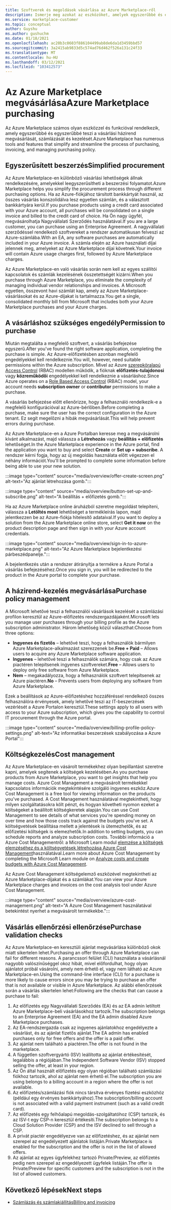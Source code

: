 ```yaml
---
title: Szoftverek és megoldások vásárlása az Azure Marketplace-ről
description: Ismerje meg azokat az eszközöket, amelyek egyszerűbbé és egyszerűbbé teszik a szoftverek vásárlását és felügyeletét az Azure Marketplace-en.
ms.service: marketplace-customer
ms.topic: conceptual
author: Guyshu
ms.author: gushuchm
ms.date: 01/18/2021
ms.openlocfilehash: ac20b3c0603f886104499ab8de6da1d3459bbd57
ms.sourcegitcommit: 3a2415ab9833d5c574ad76d462f526a131c24f33
ms.translationtype: MT
ms.contentlocale: hu-HU
ms.lasthandoff: 03/12/2021
ms.locfileid: "103412573"
---
```

# <a name="azure-marketplace-purchasing"></a><span data-ttu-id="03af0-103">Az Azure Marketplace megvásárlása</span><span class="sxs-lookup"><span data-stu-id="03af0-103">Azure Marketplace purchasing</span></span>

<span data-ttu-id="03af0-104">Az Azure Marketplace számos olyan eszközzel és funkcióval rendelkezik, amely egyszerűbbé és egyszerűbbé teszi a vásárlási házirend megvásárlását, számlázását és kezelését.</span><span class="sxs-lookup"><span data-stu-id="03af0-104">Azure Marketplace has numerous tools and features that simplify and streamline the process of purchasing, invoicing, and managing purchasing policy.</span></span>

## <a name="simplified-procurement"></a><span data-ttu-id="03af0-105">Egyszerűsített beszerzés</span><span class="sxs-lookup"><span data-stu-id="03af0-105">Simplified procurement</span></span>

<span data-ttu-id="03af0-106">Az Azure Marketplace-en különböző vásárlási lehetőségek állnak rendelkezésére, amelyekkel leegyszerűsítheti a beszerzési folyamatot.</span><span class="sxs-lookup"><span data-stu-id="03af0-106">Azure Marketplace helps you simplify the procurement process through different purchasing options.</span></span> <span data-ttu-id="03af0-107">Ha az Azure-fiókjához társított bankkártyát használ, az összes vásárlás konszolidálva lesz egyetlen számlán, és a választott bankkártyára kerül.</span><span class="sxs-lookup"><span data-stu-id="03af0-107">If you purchase products using a credit card associated with your Azure account, all purchases will be consolidated on a single invoice and billed to the credit card of choice.</span></span> <span data-ttu-id="03af0-108">Ha Ön nagy ügyfél, megvásárolhatja Nagyvállalati Szerződés használatával.</span><span class="sxs-lookup"><span data-stu-id="03af0-108">If you are a large customer, you can purchase using an Enterprise Agreement.</span></span> <span data-ttu-id="03af0-109">A nagyvállalati szerződéssel rendelkező szoftvereket a rendszer automatikusan felveszi az Azure-számlába.</span><span class="sxs-lookup"><span data-stu-id="03af0-109">With an EA, any software purchases are automatically included in your Azure invoice.</span></span> <span data-ttu-id="03af0-110">A számla elején az Azure használati díjai jelennek meg, amelyeket az Azure Marketplace díjai követnek.</span><span class="sxs-lookup"><span data-stu-id="03af0-110">Your invoice will contain Azure usage charges first, followed by Azure Marketplace charges.</span></span>

<span data-ttu-id="03af0-111">Az Azure Marketplace-en való vásárlás során nem kell az egyes szállítói kapcsolatok és számlák kezelésének összetettségét kizárni.</span><span class="sxs-lookup"><span data-stu-id="03af0-111">When you purchase through Azure Marketplace, you eliminate the complexity of managing individual vendor relationships and invoices.</span></span> <span data-ttu-id="03af0-112">A Microsoft egyetlen, összevont havi számlát kap, amely az Azure Marketplace-vásárlásokat és az Azure-díjakat is tartalmazza.</span><span class="sxs-lookup"><span data-stu-id="03af0-112">You get a single, consolidated monthly bill from Microsoft that includes both your Azure Marketplace purchases and your Azure charges.</span></span>

## <a name="permission-to-purchase"></a><span data-ttu-id="03af0-113">A vásárláshoz szükséges engedély</span><span class="sxs-lookup"><span data-stu-id="03af0-113">Permission to purchase</span></span>

<span data-ttu-id="03af0-114">Miután megtalálta a megfelelő szoftvert, a vásárlás befejezése egyszerű.</span><span class="sxs-lookup"><span data-stu-id="03af0-114">After you've found the right software application, completing the purchase is simple.</span></span> <span data-ttu-id="03af0-115">Az Azure-előfizetésben azonban megfelelő engedélyekkel kell rendelkeznie.</span><span class="sxs-lookup"><span data-stu-id="03af0-115">You will, however, need suitable permissions within the Azure subscription.</span></span> <span data-ttu-id="03af0-116">Mivel az Azure [szerepköralapú Access Control](/azure/role-based-access-control/overview) (RBAC) modellen működik, a fióknak **előfizetés-tulajdonosi** vagy **közreműködői** engedélyekkel kell rendelkeznie a vásárláshoz.</span><span class="sxs-lookup"><span data-stu-id="03af0-116">Since Azure operates on a [Role Based Access Control](/azure/role-based-access-control/overview) (RBAC) model, your account needs **subscription owner** or **contributor** permissions to make a purchase.</span></span>

<span data-ttu-id="03af0-117">A vásárlás befejezése előtt ellenőrizze, hogy a felhasználó rendelkezik-e a megfelelő konfigurációval az Azure-bérlőben.</span><span class="sxs-lookup"><span data-stu-id="03af0-117">Before completing a purchase, make sure the user has the correct configuration in the Azure tenant.</span></span> <span data-ttu-id="03af0-118">Ez segít megelőzni a hibák megvásárlását.</span><span class="sxs-lookup"><span data-stu-id="03af0-118">This will help prevent errors during purchase.</span></span>

<span data-ttu-id="03af0-119">Az Azure Marketplace-en a Azure Portalban keresse meg a megvásárolni kívánt alkalmazást, majd válassza a **Létrehozás** vagy **beállítás + előfizetés** lehetőséget.</span><span class="sxs-lookup"><span data-stu-id="03af0-119">In the Azure Marketplace experience in the Azure portal, find the application you want to buy and select **Create** or **Set up + subscribe**.</span></span> <span data-ttu-id="03af0-120">A rendszer kérni fogja, hogy az új megoldás használata előtt végezzen el néhány információt.</span><span class="sxs-lookup"><span data-stu-id="03af0-120">You'll be prompted to complete some information before being able to use your new solution.</span></span>

:::image type="content" source="media/overview/offer-create-screen.png" alt-text="Az ajánlat létrehozása gomb.":::

:::image type="content" source="media/overview/button-set-up-and-subscribe.png" alt-text="A beállítás + előfizetés gomb.":::

<span data-ttu-id="03af0-123">Ha az Azure Marketplace online áruházból szeretne megoldást telepíteni, válassza a **Letöltés most** lehetőséget a termékleírás lapon, majd jelentkezzen be az Azure-fiókja hitelesítő adataival.</span><span class="sxs-lookup"><span data-stu-id="03af0-123">If you want to deploy a solution from the Azure Marketplace online store, select **Get it now** on the product description page and then sign in with your Azure account credentials.</span></span>

:::image type="content" source="media/overview/sign-in-to-azure-marketplace.png" alt-text="Az Azure Marketplace bejelentkezési párbeszédpanelje.":::

<span data-ttu-id="03af0-125">A bejelentkezés után a rendszer átirányítja a termékre a Azure Portal a vásárlás befejezéséhez.</span><span class="sxs-lookup"><span data-stu-id="03af0-125">Once you sign in, you will be redirected to the product in the Azure portal to complete your purchase.</span></span>

## <a name="purchase-policy-management"></a><span data-ttu-id="03af0-126">A házirend-kezelés megvásárlása</span><span class="sxs-lookup"><span data-stu-id="03af0-126">Purchase policy management</span></span>

<span data-ttu-id="03af0-127">A Microsoft lehetővé teszi a felhasználói vásárlások kezelését a számlázási profilon keresztül az Azure-előfizetés rendszergazdájaként.</span><span class="sxs-lookup"><span data-stu-id="03af0-127">Microsoft lets you manage user purchases through your billing profile as the Azure subscription administrator.</span></span> <span data-ttu-id="03af0-128">Három lehetőség közül választhat:</span><span class="sxs-lookup"><span data-stu-id="03af0-128">Choose from three options:</span></span>

- <span data-ttu-id="03af0-129">**Ingyenes és fizetős** – lehetővé teszi, hogy a felhasználók bármilyen Azure Marketplace-alkalmazást szerezzenek be.</span><span class="sxs-lookup"><span data-stu-id="03af0-129">**Free + Paid** – Allows users to acquire any Azure Marketplace software application.</span></span>
- <span data-ttu-id="03af0-130">**Ingyenes** – lehetővé teszi a felhasználók számára, hogy csak az Azure piactéren telepítsenek ingyenes szoftvereket.</span><span class="sxs-lookup"><span data-stu-id="03af0-130">**Free** – Allows users to deploy only free software from Azure Marketplace.</span></span>
- <span data-ttu-id="03af0-131">**Nem** – megakadályozza, hogy a felhasználók szoftvert telepítsenek az Azure piactéren.</span><span class="sxs-lookup"><span data-stu-id="03af0-131">**No** – Prevents users from deploying any software from Azure Marketplace.</span></span>

<span data-ttu-id="03af0-132">Ezek a beállítások az Azure-előfizetéshez hozzáféréssel rendelkező összes felhasználóra érvényesek, amely lehetővé teszi az IT-beszerzések vezérlését a Azure Portalon keresztül.</span><span class="sxs-lookup"><span data-stu-id="03af0-132">These settings apply to all users with access to your Azure subscription, which gives you the capability to control IT procurement through the Azure portal.</span></span>

:::image type="content" source="media/overview/billing-profile-policy-settings.png" alt-text="Az informatikai beszerzések szabályozása a Azure Portal":::

## <a name="cost-management"></a><span data-ttu-id="03af0-134">Költségkezelés</span><span class="sxs-lookup"><span data-stu-id="03af0-134">Cost management</span></span>

<span data-ttu-id="03af0-135">Az Azure Marketplace-en vásárolt termékekhez olyan bepillantást szeretne kapni, amelyek segítenek a költségek kezelésében.</span><span class="sxs-lookup"><span data-stu-id="03af0-135">As you purchase products from Azure Marketplace, you want to get insights that help you manage costs.</span></span> <span data-ttu-id="03af0-136">Azure Cost Management a megvásárolt termékekkel kapcsolatos információk megtekintésére szolgáló ingyenes eszköz.</span><span class="sxs-lookup"><span data-stu-id="03af0-136">Azure Cost Management is a free tool for viewing information on the products you've purchased.</span></span> <span data-ttu-id="03af0-137">A Cost Management használatával megtekintheti, hogy milyen szolgáltatásokra költ pénzt, és hogyan követheti nyomon ezeket a költségeket a beállított költségkeretek alapján.</span><span class="sxs-lookup"><span data-stu-id="03af0-137">You can use Cost Management to see details of what services you're spending money on over time and how those costs track against the budgets you've set.</span></span> <span data-ttu-id="03af0-138">A költségvetések beállítása mellett a jelentések is ütemezhetők, és az előfizetési költségek is elemezhetők.</span><span class="sxs-lookup"><span data-stu-id="03af0-138">In addition to setting budgets, you can schedule reports and analyze subscription costs.</span></span> <span data-ttu-id="03af0-139">További információ a Azure Cost Managementről: a Microsoft Learn modul [elemzése a költségek elemzéséhez és a költségvetések létrehozása Azure Cost Management](/learn/modules/analyze-costs-create-budgets-azure-cost-management/)használatával.</span><span class="sxs-lookup"><span data-stu-id="03af0-139">Learn more about Azure Cost Management by completing the Microsoft Learn module on [Analyze costs and create budgets with Azure Cost Management](/learn/modules/analyze-costs-create-budgets-azure-cost-management/).</span></span>

<span data-ttu-id="03af0-140">Az Azure Cost Management költségelemző eszközével megtekintheti az Azure Marketplace-díjakat és a számlákat.</span><span class="sxs-lookup"><span data-stu-id="03af0-140">You can view your Azure Marketplace charges and invoices on the cost analysis tool under Azure Cost Management.</span></span>

:::image type="content" source="media/overview/azure-cost-management.png" alt-text="A Azure Cost Management használatával betekintést nyerhet a megvásárolt termékekbe.":::

## <a name="purchase-validation-checks"></a><span data-ttu-id="03af0-142">Vásárlás ellenőrzési ellenőrzése</span><span class="sxs-lookup"><span data-stu-id="03af0-142">Purchase validation checks</span></span>

<span data-ttu-id="03af0-143">Az Azure Marketplace-en keresztüli ajánlat megvásárlása különböző okok miatt sikertelen lehet.</span><span class="sxs-lookup"><span data-stu-id="03af0-143">Purchasing an offer through Azure Marketplace can fail for different reasons.</span></span> <span data-ttu-id="03af0-144">A parancssori felület (CLI) használata a vásárlásnál nagyobb valószínűséggel okoz hibát, mivel előfordulhat, hogy olyan ajánlatot próbál vásárolni, amely nem érhető el, vagy nem látható az Azure Marketplace-en.</span><span class="sxs-lookup"><span data-stu-id="03af0-144">Using the command-line interface (CLI) for a purchase is more likely to cause errors since you may be trying to purchase an offer that is not available or visible in Azure Marketplace.</span></span> <span data-ttu-id="03af0-145">Az alábbi ellenőrzések során a vásárlás sikertelen lehet:</span><span class="sxs-lookup"><span data-stu-id="03af0-145">Following are the checks that can cause a purchase to fail:</span></span>

1. <span data-ttu-id="03af0-146">Az előfizetés egy Nagyvállalati Szerződés (EA) és az EA admin letiltott Azure Marketplace-beli vásárlásokhoz tartozik.</span><span class="sxs-lookup"><span data-stu-id="03af0-146">The subscription belongs to an Enterprise Agreement (EA) and the EA admin disabled Azure Marketplace purchases.</span></span>
1. <span data-ttu-id="03af0-147">Az EA-rendszergazda csak az ingyenes ajánlatokhoz engedélyezte a vásárlást, és az ajánlat fizetős ajánlat.</span><span class="sxs-lookup"><span data-stu-id="03af0-147">The EA admin has enabled purchases only for free offers and the offer is a paid offer.</span></span>
1. <span data-ttu-id="03af0-148">Az ajánlat nem található a piactéren.</span><span class="sxs-lookup"><span data-stu-id="03af0-148">The offer is not found in the marketplace.</span></span>
1. <span data-ttu-id="03af0-149">A független szoftvergyártó (ISV) leállította az ajánlat értékesítését, legalábbis a régiójában.</span><span class="sxs-lookup"><span data-stu-id="03af0-149">The Independent Software Vendor (ISV) stopped selling the offer, at least in your region.</span></span>
1. <span data-ttu-id="03af0-150">Az Ön által használt előfizetés egy olyan régióban található számlázási fiókhoz tartozik, ahol az ajánlat nem érhető el.</span><span class="sxs-lookup"><span data-stu-id="03af0-150">The subscription you are using belongs to a billing account in a region where the offer is not available.</span></span>
1. <span data-ttu-id="03af0-151">Az előfizetés/számlázási fiók nincs társítva érvényes fizetési eszközhöz (például egy érvényes bankkártyához).</span><span class="sxs-lookup"><span data-stu-id="03af0-151">The subscription/billing account is not associated with a valid payment instrument (such as a valid credit card).</span></span>
1. <span data-ttu-id="03af0-152">Az előfizetés egy felhőalapú megoldás-szolgáltatóhoz (CSP) tartozik, és az ISV-t egy CSP-n keresztül értékesíti.</span><span class="sxs-lookup"><span data-stu-id="03af0-152">The subscription belongs to a Cloud Solution Provider (CSP) and the ISV declined to sell through a CSP.</span></span>
1. <span data-ttu-id="03af0-153">A privát piactér engedélyezve van az előfizetéshez, és az ajánlat nem szerepel az engedélyezett ajánlatok listáján.</span><span class="sxs-lookup"><span data-stu-id="03af0-153">Private Marketplace is enabled for the subscription and the offer is not in the list of allowed offers.</span></span>
1. <span data-ttu-id="03af0-154">Az ajánlat az egyes ügyfelekhez tartozó Private/Preview, az előfizetés pedig nem szerepel az engedélyezett ügyfelek listáján.</span><span class="sxs-lookup"><span data-stu-id="03af0-154">The offer is Private/Preview for specific customers and the subscription is not in the list of allowed customers.</span></span>

## <a name="next-steps"></a><span data-ttu-id="03af0-155">Következő lépések</span><span class="sxs-lookup"><span data-stu-id="03af0-155">Next steps</span></span>

- [<span data-ttu-id="03af0-156">Számlázás és számlakiállítás</span><span class="sxs-lookup"><span data-stu-id="03af0-156">Billing and invoicing</span></span>](billing-invoicing.md)